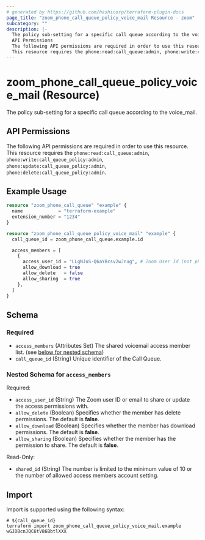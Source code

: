 ```yaml
---
# generated by https://github.com/hashicorp/terraform-plugin-docs
page_title: "zoom_phone_call_queue_policy_voice_mail Resource - zoom"
subcategory: ""
description: |-
  The policy sub-setting for a specific call queue according to the voice_mail.
  API Permissions
  The following API permissions are required in order to use this resource.
  This resource requires the phone:read:call_queue:admin, phone:write:call_queue_policy:admin, phone:update:call_queue_policy:admin, phone:delete:call_queue_policy:admin.
---
```


# zoom_phone_call_queue_policy_voice_mail (Resource)

The policy sub-setting for a specific call queue according to the voice_mail.

## API Permissions
The following API permissions are required in order to use this resource.
This resource requires the `phone:read:call_queue:admin`, `phone:write:call_queue_policy:admin`, `phone:update:call_queue_policy:admin`, `phone:delete:call_queue_policy:admin`.

## Example Usage

```terraform
resource "zoom_phone_call_queue" "example" {
  name             = "terraform-example"
  extension_number = "1234"
}

resource "zoom_phone_call_queue_policy_voice_mail" "example" {
  call_queue_id = zoom_phone_call_queue.example.id

  access_members = [
    {
      access_user_id = "LLgNJuS-Q6aYBcsv2wJnug", # Zoom User Id (not phone user id)
      allow_download = true
      allow_delete   = false
      allow_sharing  = true
    },
  ]
}
```

<!-- schema generated by tfplugindocs -->
## Schema

### Required

- `access_members` (Attributes Set) The shared voicemail access member list. (see [below for nested schema](#nestedatt--access_members))
- `call_queue_id` (String) Unique identifier of the Call Queue.

<a id="nestedatt--access_members"></a>
### Nested Schema for `access_members`

Required:

- `access_user_id` (String) The Zoom user ID or email to share or update the access permissions with.
- `allow_delete` (Boolean) Specifies whether the member has delete permissions. The default is **false**.
- `allow_download` (Boolean) Specifies whether the member has download permissions. The default is **false**.
- `allow_sharing` (Boolean) Specifies whether the member has the permission to share. The default is **false**.

Read-Only:

- `shared_id` (String) The number is limited to the minimum value of 10 or the number of allowed access members account setting.

## Import

Import is supported using the following syntax:

```shell
# ${call_queue_id}
terraform import zoom_phone_call_queue_policy_voice_mail.example wGJDBcnJQC6tV86BbtlXXX
```
